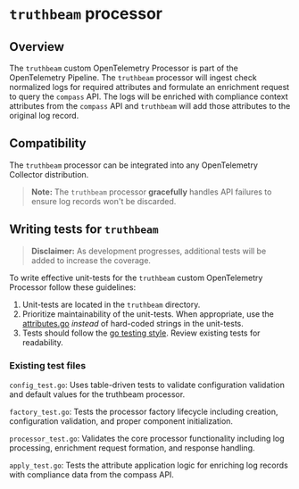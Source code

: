 # `truthbeam` processor

## Overview

The `truthbeam` custom OpenTelemetry Processor is part of the OpenTelemetry Pipeline. The `truthbeam` processor will ingest check normalized logs for required attributes and formulate an enrichment request to query the `compass` API. The logs will be enriched with compliance context attributes from the `compass` API and `truthbeam` will add those attributes to the original log record.  

## Compatibility

The `truthbeam` processor can be integrated into any OpenTelemetry Collector distribution.

> **Note:** The `truthbeam` processor **gracefully** handles API failures to ensure log records won't be discarded.

## Writing tests for `truthbeam`

> **Disclaimer:** As development progresses, additional tests will be added to increase the coverage.

To write effective unit-tests for the `truthbeam` custom OpenTelemetry Processor follow these guidelines:

1. Unit-tests are located in the `truthbeam` directory. 
2. Prioritize maintainability of the unit-tests. When appropriate, use the [attributes.go](https://github.com/complytime/complybeacon/blob/472aafba724b709ab3c9087c401275ebeb171943/truthbeam/internal/client/attributes.go) _instead_ of hard-coded strings in the unit-tests. 
3. Tests should follow the [go testing style](https://go.dev/doc/tutorial/add-a-test). Review existing tests for readability.

### Existing test files

`config_test.go`: Uses table-driven tests to validate configuration validation and default values for the truthbeam processor.

`factory_test.go`: Tests the processor factory lifecycle including creation, configuration validation, and proper component initialization.

`processor_test.go`: Validates the core processor functionality including log processing, enrichment request formation, and response handling.

`apply_test.go`: Tests the attribute application logic for enriching log records with compliance data from the compass API.
